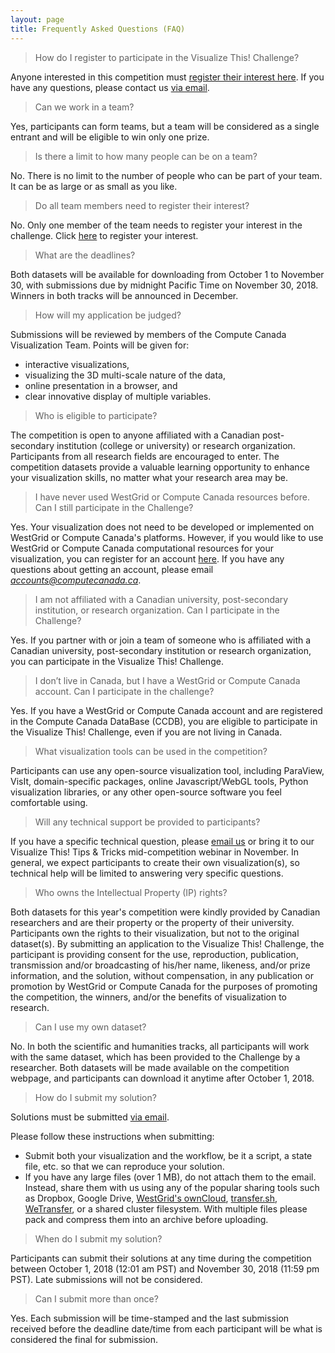 ```yaml
---
layout: page
title: Frequently Asked Questions (FAQ)
---
```


> How do I register to participate in the Visualize This! Challenge?

Anyone interested in this competition must
[register their interest here](https://www.eventbrite.ca/e/3rd-annual-visualize-this-challenge-registration-48899166724). If
you have any questions, please contact us [via email](mailto:viz-challenge@westgrid.ca).

> Can we work in a team?

Yes, participants can form teams, but a team will be considered as a single entrant and will be eligible
to win only one prize.

> Is there a limit to how many people can be on a team?

No. There is no limit to the number of people who can be part of your team. It can be as large or as
small as you like.

> Do all team members need to register their interest?

No. Only one member of the team needs to register your interest in the challenge. Click
[here](https://www.eventbrite.ca/e/3rd-annual-visualize-this-challenge-registration-48899166724) to
register your interest.

> What are the deadlines?

Both datasets will be available for downloading from October 1 to November 30, with submissions due by
midnight Pacific Time on November 30, 2018. Winners in both tracks will be announced in December.

> How will my application be judged?

Submissions will be reviewed by members of the Compute Canada Visualization Team. Points will be given
for:
- interactive visualizations,
- visualizing the 3D multi-scale nature of the data,
- online presentation in a browser, and
- clear innovative display of multiple variables.

> Who is eligible to participate?

The competition is open to anyone affiliated with a Canadian post-secondary institution (college or
university) or research organization. Participants from all research fields are encouraged to enter. The
competition datasets provide a valuable learning opportunity to enhance your visualization skills, no
matter what your research area may be.

> I have never used WestGrid or Compute Canada resources before. Can I still participate in the
> Challenge?

Yes. Your visualization does not need to be developed or implemented on WestGrid or Compute Canada's
platforms. However, if you would like to use WestGrid or Compute Canada computational resources for your
visualization, you can register for an account
[here](https://www.computecanada.ca/research-portal/account-management/apply-for-an-account). If you have
any questions about getting an account, please email *accounts@computecanada.ca*.

> I am not affiliated with a Canadian university, post-secondary institution, or research
> organization. Can I participate in the Challenge?

Yes. If you partner with or join a team of someone who is affiliated with a Canadian university,
post-secondary institution or research organization, you can participate in the Visualize This!
Challenge.

> I don’t live in Canada, but I have a WestGrid or Compute Canada account. Can I participate in the
> challenge?

Yes. If you have a WestGrid or Compute Canada account and are registered in the Compute Canada DataBase
(CCDB), you are eligible to participate in the Visualize This! Challenge, even if you are not living in
Canada.

> What visualization tools can be used in the competition?

Participants can use any open-source visualization tool, including ParaView, VisIt, domain-specific
packages, online Javascript/WebGL tools, Python visualization libraries, or any other open-source
software you feel comfortable using.

<!-- We hosted a kickoff webinar on Sept 27 that gave a walk-through of the dataset and gave some examples of -->
<!-- visualization tools that can be used. Click here to view the archive recording (to get right to the -->
<!-- dataset tour, skip ahead to 4:04 in the video). -->

> Will any technical support be provided to participants?

If you have a specific technical question, please [email us](mailto:viz-challenge@westgrid.ca) or bring
it to our Visualize This! Tips & Tricks mid-competition webinar in November. In general, we expect
participants to create their own visualization(s), so technical help will be limited to answering very
specific questions.

<!-- Our kickoff workshop will share more details on the dataset, supply sample routines to read the data, and -->
<!-- demonstrate a few basic visualization examples. Click here to register for the workshop. -->

> Who owns the Intellectual Property (IP) rights?

Both datasets for this year's competition were kindly provided by Canadian researchers and are their
property or the property of their university. Participants own the rights to their visualization, but not
to the original dataset(s). By submitting an application to the Visualize This! Challenge, the
participant is providing consent for the use, reproduction, publication, transmission and/or broadcasting
of his/her name, likeness, and/or prize information, and the solution, without compensation, in any
publication or promotion by WestGrid or Compute Canada for the purposes of promoting the competition, the
winners, and/or the benefits of visualization to research.

> Can I use my own dataset?

No. In both the scientific and humanities tracks, all participants will work with the same dataset, which
has been provided to the Challenge by a researcher. Both datasets will be made available on the
competition webpage, and participants can download it anytime after October 1, 2018.

<!-- We hosted a kickoff webinar on Sept 27 that gave a walk-through of the -->
<!-- dataset. Click here to view the archive recording (to get right to the dataset tour, skip ahead to 4:04 -->
<!-- in the video). -->

> How do I submit my solution?

Solutions must be submitted [via email](mailto:viz-challenge@westgrid.ca).

Please follow these instructions when submitting:
- Submit both your visualization and the workflow, be it a script, a state file, etc. so that we can
  reproduce your solution.
- If you have any large files (over 1 MB), do not attach them to the email. Instead, share them with us
  using any of the popular sharing tools such as Dropbox, Google Drive, <a
  href="https://www.westgrid.ca/resources_services/data_storage/cloud_storage" target="_blank">WestGrid's
  ownCloud</a>, <a href="https://transfer.sh" target="_blank">transfer.sh</a>, <a
  href="https://wetransfer.com" target="_blank">WeTransfer</a>, or a shared cluster filesystem. With
  multiple files please pack and compress them into an archive before uploading.

> When do I submit my solution?

Participants can submit their solutions at any time during the competition between October 1, 2018 (12:01
am PST) and November 30, 2018 (11:59 pm PST). Late submissions will not be considered.

> Can I submit more than once?

Yes. Each submission will be time-stamped and the last submission received before the deadline date/time
from each participant will be what is considered the final for submission.
